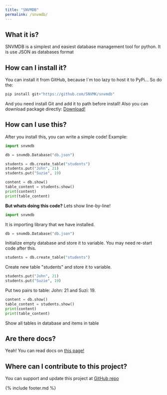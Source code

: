 ```yaml
---
title: "SNVMDB"
permalink: /snvmdb/
---
```


## What it is?

SNVMDB is a simplest and easiest database management tool for python.
It is use JSON as databases format

## How can I install it?

You can install it from GitHub, because I`m too lazy to host it to PyPi...
So do the:

```py
pip install git+"https://github.com/SNVMK/snvmdb"
```

And you need install Git and add it to path before install!
Also you can download package directly: [Download!](snvmdb.zip)

## How can I use this?

After you install this, you can write a simple code!
Example:

```py
import snvmdb

db = snvmdb.Database("db.json")

students = db.create_table("students")
students.put("John", 21)
students.put("Suzie", 19)

content = db.show()
table_content = students.show()
print(content)
print(table_content)
```

**But whats doing this code?** Lets show line-by-line!

```py
import snvmdb
```

It is importing library that we have installed.

```py
db = snvmdb.Database("db.json")
```

Initialize empty database and store it to variable.
You may need re-start code after this.

```py
students = db.create_table("students")
```

Create new table "students" and store it to variable.

```py
students.put("John", 21)
students.put("Suzie", 19)
```

Put two pairs to table: John: 21 and Suzi: 19.

```py
content = db.show()
table_content = students.show()
print(content)
print(table_content) 
```

Show all tables in database and items in table

## Are there docs?

Yeah! You can read docs on [this page!](https://snvmk.tk/snvmdb/docs "SNVMDB Docs")

## Where can I contribute to this project?

You can support and update this project at [GitHub repo](https://github.com/SNVMK/snvmdb)

{% include footer.md %}
